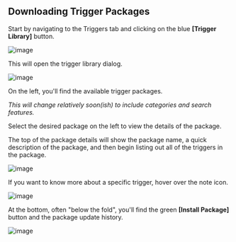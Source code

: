 ## Downloading Trigger Packages

Start by navigating to the Triggers tab and clicking on the blue **\[Trigger Library\]** button.

![image](https://user-images.githubusercontent.com/66176124/136665955-e9b25032-2e33-4ee4-bafd-43b32be7585d.png)

This will open the trigger library dialog.

![image](https://user-images.githubusercontent.com/66176124/136666015-0af5b4a8-3bad-4f2b-b067-a982e4b8c1a1.png)

On the left, you'll find the available trigger packages.

*This will change relatively soon(ish) to include categories and search features.*

Select the desired package on the left to view the details of the package.

The top of the package details will show the package name, a quick description of the package, and then begin listing out all of the triggers in the package.

![image](https://user-images.githubusercontent.com/66176124/136666099-de4db079-98e3-4098-8ea3-7b46c583119c.png)

If you want to know more about a specific trigger, hover over the note icon.

![image](https://user-images.githubusercontent.com/66176124/136666125-45116304-e6f9-4b6e-a854-9daf60467a67.png)

At the bottom, often "below the fold", you'll find the green **\[Install Package\]** button and the package update history.

![image](https://user-images.githubusercontent.com/66176124/136666182-a33a95ed-001a-47fe-be54-56843979a1aa.png)
